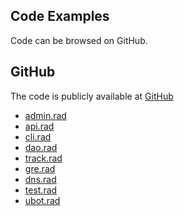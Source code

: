 ## Code Examples

Code can be browsed on GitHub.

## GitHub

The code is publicly available at [GitHub](https://github.com/doublesplash/admin.rad)

- [admin.rad](https://github.com/doublesplash/admin.rad)
- [api.rad](https://github.com/doublesplash/api.rad)
- [cli.rad](https://github.com/doublesplash/cli.rad)
- [dao.rad](https://github.com/doublesplash/dao.rad)
- [track.rad](https://github.com/doublesplash/track.rad)
- [gre.rad](https://github.com/doublesplash/gre.rad)
- [dns.rad](https://github.com/doublesplash/dns.rad)
- [test.rad](https://github.com/doublesplash/test.rad)
- [ubot.rad](https://github.com/doublesplash/ubot.rad)